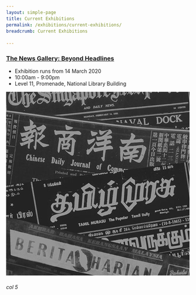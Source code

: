```yaml
---
layout: simple-page
title: Current Exhibitions
permalink: /exhibitions/current-exhibitions/
breadcrumb: Current Exhibitions

---
```


<section class="sgds-section">
<div class="sgds-container">
    <div class="row is-multiline">
        <div class="col is-12">
            <a href="/exhibitions/current-exhibitions/newsgallery/"><h3>The News Gallery: Beyond Headlines</h3></a>
        </div>
        <div class="col is-two-thirds">
            <ul>
                <li>Exhibition runs from 14 March 2020</li>
                <li>10:00am - 9:00pm</li>
                <li>Level 11, Promenade, National Library Building</li>
            </ul>
        </div>
        <div class="col">
            <a href="/exhibitions/current-exhibitions/newsgallery/"><img src="/images/event-images/newsgallery/news-gallery-thumbnail.jpg" alt="The News Gallery: Beyond Headlines"></a>
        </div>
        <div class="col is-12">
            <h6>col 5</h6>
        </div>
    </div>
</div>
</section>


            
